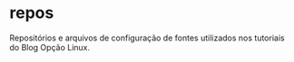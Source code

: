 # repos
Repositórios e arquivos de configuração de fontes utilizados nos tutoriais do Blog Opção Linux.
